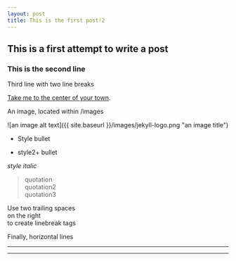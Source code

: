 ```yaml
---
layout: post
title: This is the first post!2
---
```


## This is a first attempt to write a post
### This is the second line

Third line with two line breaks

[Take me to the center of your town](http://eprints.lse.ac.uk/89191/1/Chesire_Take_me_to_centre_Published.pdf). 

An image, located within /images

![an image alt text]({{ site.baseurl }}/images/jekyll-logo.png "an image title")

- Style bullet
+ style2+ bullet

_style italic_

> quotation  
> quotation2  
> quotation3  

Use two trailing spaces  
on the right  
to create linebreak tags  

Finally, horizontal lines

----
****

